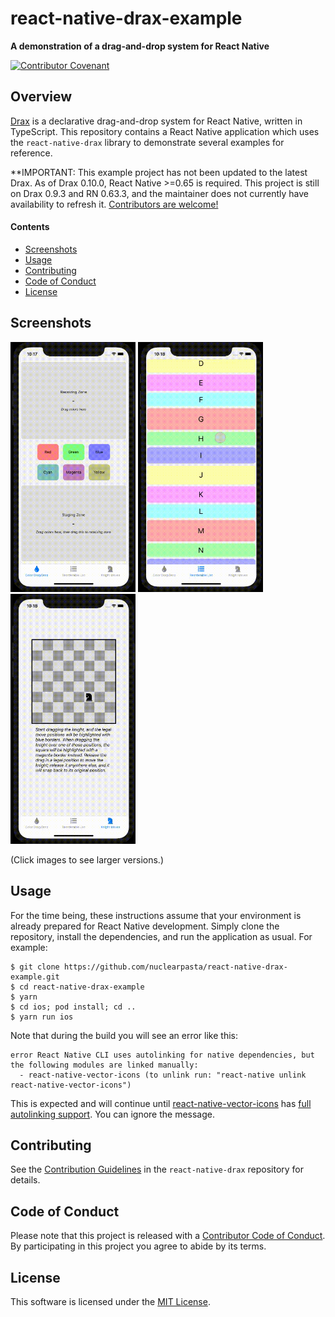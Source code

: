 # react-native-drax-example

**A demonstration of a drag-and-drop system for React Native**

[![Contributor Covenant](https://img.shields.io/badge/Contributor%20Covenant-v2.0%20adopted-ff69b4.svg)](CODE-OF-CONDUCT.md)

## Overview

[Drax](https://github.com/nuclearpasta/react-native-drax) is a declarative drag-and-drop system for React Native, written in TypeScript. This repository contains a React Native application which uses the `react-native-drax` library to demonstrate several examples for reference.

**IMPORTANT: This example project has not been updated to the latest Drax. As of Drax 0.10.0, React Native >=0.65 is required. This project is still on Drax 0.9.3 and RN 0.63.3, and the maintainer does not currently have availability to refresh it. [Contributors are welcome!](#contributing)

#### Contents

* [Screenshots](#screenshots)
* [Usage](#usage)
* [Contributing](#contributing)
* [Code of Conduct](#code-of-conduct)
* [License](#license)


<a name="screenshots"></a>
## Screenshots

<a href="images/color-drag-drop.gif"><img src="images/color-drag-drop.gif" width="200" alt="Color Drag-and-Drop" /></a>
<a href="images/reorderable-list.gif"><img src="images/reorderable-list.gif" width="200" alt="Reorderable List" /></a>
<a href="images/knight-moves.gif"><img src="images/knight-moves.gif" width="200" alt="Knight Moves" /></a>

(Click images to see larger versions.)

<a name="usage"></a>
## Usage

For the time being, these instructions assume that your environment is already prepared for React Native development. Simply clone the repository, install the dependencies, and run the application as usual. For example:

```
$ git clone https://github.com/nuclearpasta/react-native-drax-example.git
$ cd react-native-drax-example
$ yarn
$ cd ios; pod install; cd ..
$ yarn run ios
```

Note that during the build you will see an error like this:
```
error React Native CLI uses autolinking for native dependencies, but the following modules are linked manually:
  - react-native-vector-icons (to unlink run: "react-native unlink react-native-vector-icons")
```

This is expected and will continue until [react-native-vector-icons](https://github.com/oblador/react-native-vector-icons/) has [full autolinking support](https://github.com/oblador/react-native-vector-icons/issues/1185). You can ignore the message.

<a name="contributing"></a>
## Contributing

See the [Contribution Guidelines](https://github.com/nuclearpasta/react-native-drax/blob/master/CONTRIBUTING.md) in the `react-native-drax` repository for details.

<a name="code-of-conduct"></a>
## Code of Conduct

Please note that this project is released with a [Contributor Code of Conduct](https://github.com/nuclearpasta/react-native-drax/blob/master/CODE-OF-CONDUCT.md). By participating in this project you agree to abide by its terms.

<a name="license"></a>
## License

This software is licensed under the [MIT License](LICENSE.md).
